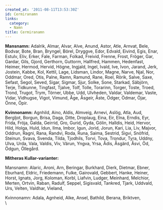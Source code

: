```yaml
---
created_at: '2011-08-11T13:53:30Z'
id: Cermiranamn
links:
  category:
  - Namn
title: Cermiranamn
---
```


**Mansnamn:** Adalrik, Almar, Alvar, Alve, Anund, Astor, Atle, Arnvat, Bele, Bodvar, Bote, Bran,
Bryngel, Börel, Dryggve, Edor, Edvald, Eivind, Egis, Enar, Estulv, Eliv, Erker, Fale, Farman,
Folkad, Freivid, Frenne, Frost, Fröger, Gar, Gardar, Gils, Gjord, Gerthorn, Guttorm, Hallfred,
Hammen, Hedenfast, Heimer, Hermod, Hervid, Högne, Ingjald, Ingel, Ivald, Ive, Ivon, Jarand, Jerk,
Jostein, Kabbe, Kol, Kettil, Lage, Lidsman, Lindor, Magne, Narve, Njal, Nor, Oddmar, Ored, Otis,
Palne, Ramn, Ramund, Rane, Roel, Rörik, Salve, Saxe, Sefast, Segol, Seved, Sigar, Sigmar, Sjur,
Solke, Sone, Starkad, Säbjörn, Terje, Tidkunne, Tingfast, Tjalve, Tolf, Tolle, Torarinn, Torger,
Toste, Troed, Trond, Trugot, Trym, Törner, Ubbe, Udd, Ulvheden, Valdar, Valdemar, Vaste, Vidar,
Vidhugse, Vigot, Vimund, Åge, Åsgeir, Åste, Ödger, Ödmar, Öjar, Önne, Öpir.

**Kvinnonamn:** Agnhild, Aino, Aldis, Almveig, Arnevi, Aslög, Atla, Aud, Bergljot, Borgun, Brisa,
Daga, Ditte, Droplaug, Eina, Eir, Elna, Erndis, Eyr, Frida, Fröja, Galda, Geirrid, Gro, Gurid, Gyda,
Gölin, Halldis, Heid, Hervor, Hild, Holga, Huld, Idun, Ilma, Imbor, Igun, Jorid, Jorun, Kari, Lia,
Liv, Majvor, Oddrun, Ragni, Rana, Randvi, Roda, Runa, Saima, Sestrid, Sigvi, Snöfrid, Steinun,
Svava, Svenda, Tilda, Tjodhils, Torvi, Tova, Trondur, Tyra, Uddny, Ulva, Urda, Vala, Valdis, Viv,
Värun, Yngva, Yrsa, Ådis, Åsgärd, Åsvi, Öd, Ödgun, Öllegård.

**Mitheras Kullar-varianter:**

Mansnamn: Alaric, Aroni, Arn, Beringar, Burkhard, Dierk, Dietmar, Ebner, Eburhard, Eldric,
Friedemann, Fulke, Gairovald, Gebbert, Hanke, Heiner, Horst, Ignats, Jorg, Koloman, Korbl, Liafvin,
Ludger, Meinhard, Melchior, Merten, Ortvin, Raban, Radulf, Seppel, Sigisvald, Tankred, Tjark,
Uddvald, Urs, Velten, Valdhar, Vieland,

Kvinnonamn: Adala, Agnheid, Alke, Ansel, Bathild, Berana, Briktven,\
\